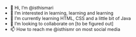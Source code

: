 - 👋 Hi, I’m @isthismari
- 👀 I’m interested in learning, learning and learning
- 🌱 I’m currently learning HTML, CSS and a little bit of Java
- 💞️ I’m looking to collaborate on [to be figured out]
- 📫 How to reach me @isthismr on most social media

<!---
isthismari/isthismari is a ✨ special ✨ repository because its `README.md` (this file) appears on your GitHub profile.
You can click the Preview link to take a look at your changes.
--->
